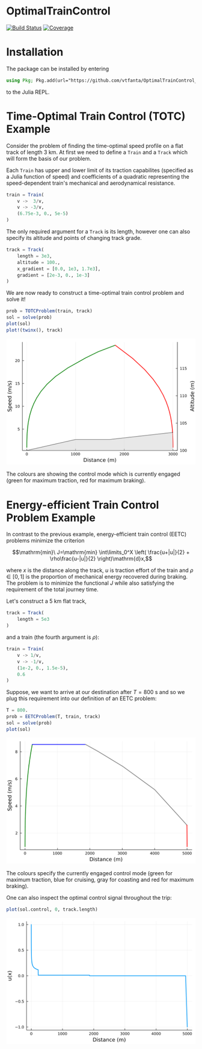 # OptimalTrainControl

[![Build Status](https://github.com/vtfanta/OptimalTrainControl_v2.jl/actions/workflows/CI.yml/badge.svg?branch=main)](https://github.com/vtfanta/OptimalTrainControl_v2.jl/actions/workflows/CI.yml?query=branch%3Amain)
[![Coverage](https://codecov.io/gh/vtfanta/OptimalTrainControl_v2.jl/branch/main/graph/badge.svg)](https://codecov.io/gh/vtfanta/OptimalTrainControl_v2.jl)

# Installation

The package can be installed by entering
```julia
using Pkg; Pkg.add(url="https://github.com/vtfanta/OptimalTrainControl_v2.jl")
```
to the Julia REPL.

# Time-Optimal Train Control (TOTC) Example
Consider the problem of finding the time-optimal speed profile on a flat track of length $3\ \mathrm{km}$. At first we need to define a `Train` and a `Track` which will form the basis of our problem.

Each `Train` has upper and lower limit of its traction capabilites (specified as a Julia function of speed) and coefficients of a quadratic representing the speed-dependent train's mechanical and aerodynamical resistance.
```julia
train = Train(
    v ->  3/v,
    v -> -3/v,
    (6.75e-3, 0., 5e-5)
)
```

The only required argument for a `Track` is its length, however one can also specify its altitude and points of changing track grade.
```julia
track = Track(
    length = 3e3,
    altitude = 100.,
    x_gradient = [0.0, 1e3, 1.7e3],
    gradient = [2e-3, 0., 1e-3]
)
```

We are now ready to construct a time-optimal train control problem and solve it!
```julia
prob = TOTCProblem(train, track)
sol = solve(prob)
plot(sol)
plot!(twinx(), track)
```
![TOTC Solution](/scripts/figures/totc_example.svg)

The colours are showing the control mode which is currently engaged (green for maximum traction, red for maximum braking).

# Energy-efficient Train Control Problem Example

In contrast to the previous example, energy-efficient 
train control (EETC) problems minimize the criterion
```math
\mathrm{min}\ J=\mathrm{min} \int\limits_0^X \left( \frac{u+|u|}{2} + \rho\frac{u-|u|}{2} \right)\mathrm{d}x,
```
where $x$ is the distance along the track, $u$ is traction effort of the train and $\rho\in[0,1]$ is the proportion of mechanical energy recovered during braking.
The problem is to minimize the functional $J$ while also satisfying the requirement of the total journey time.

Let's construct a $5\ \mathrm{km}$ flat track,
```julia
track = Track(
    length = 5e3
)
```
and a train (the fourth argument is $\rho$):
```julia
train = Train(
    v -> 1/v,
    v -> -1/v,
    (1e-2, 0., 1.5e-5),
    0.6
)
```

Suppose, we want to arrive at our destination after $T=800\ \mathrm{s}$ and so we plug this requirement into
our definition of an EETC problem:
```julia
T = 800.
prob = EETCProblem(T, train, track)
sol = solve(prob)
plot(sol)
```
![EETC Solution](/scripts/figures/eetc_example.svg)

The colours specify the currently engaged control mode (green for maximum traction, blue for cruising, gray for coasting and red for maximum braking).

One can also inspect the optimal control signal throughout the trip:
```julia
plot(sol.control, 0, track.length)
```
![Optimal control](/scripts/figures/u.svg)